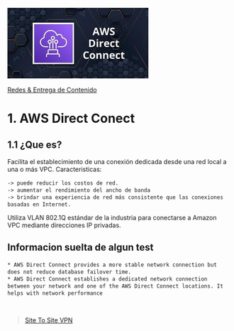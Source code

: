 ![Amazon Direct Conect](../../00_assets/Redes%20&%20Entrega%20de%20contenidos/directcontect-logo.jpeg)

[Redes & Entrega de Contenido](../../04-Redes_y_entrega_de_Contenido/)

# 1. AWS Direct Conect

## 1.1 ¿Que es?

Facilita el establecimiento de una conexión dedicada desde una red local a una o más VPC. 
Caracteristicas:

    -> puede reducir los costos de red.
    -> aumentar el rendimiento del ancho de banda
    -> brindar una experiencia de red más consistente que las conexiones basadas en Internet.

Utiliza VLAN 802.1Q estándar de la industria para conectarse a Amazon VPC mediante direcciones IP privadas. 


## Informacion suelta de algun test

    * AWS Direct Connect provides a more stable network connection but does not reduce database failover time.
    * AWS Direct Connect establishes a dedicated network connection between your network and one of the AWS Direct Connect locations. It helps with network performance
    


<br/>

> [Site To Site VPN](./siteTositeVPN.md)

<br/>